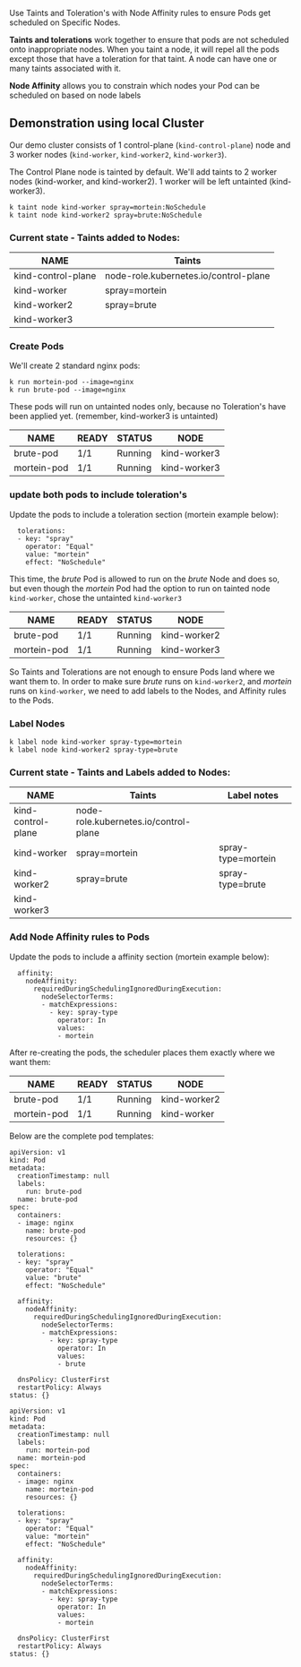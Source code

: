 Use Taints and Toleration's with Node Affinity rules to ensure Pods get scheduled on Specific Nodes.

**Taints and tolerations** work together to ensure that pods are not scheduled onto inappropriate nodes. When you taint a node, it will repel all the pods except those that have a toleration for that taint. A node can have one or many taints associated with it.

**Node Affinity** allows you to constrain which nodes your Pod can be scheduled on based on node labels

## Demonstration using local Cluster

Our demo cluster consists of 1 control-plane (`kind-control-plane`) node and 3 worker nodes (`kind-worker`, `kind-worker2`, `kind-worker3`).

The Control Plane node is tainted by default. We'll add taints to 2 worker nodes (kind-worker, and kind-worker2). 1 worker will be left untainted (kind-worker3).

```
k taint node kind-worker spray=mortein:NoSchedule
k taint node kind-worker2 spray=brute:NoSchedule
```

### Current state - Taints added to Nodes:

| NAME               | Taints                                |
|--------------------|---------------------------------------|
| kind-control-plane | node-role.kubernetes.io/control-plane |
| kind-worker        | spray=mortein                         |
| kind-worker2       | spray=brute                           |
| kind-worker3       |                                       |


### Create Pods
We'll create 2 standard nginx pods:

```
k run mortein-pod --image=nginx
k run brute-pod --image=nginx
```

These pods will run on untainted nodes only, because no Toleration's have been applied yet. (remember, kind-worker3 is untainted)

| NAME        | READY | STATUS  | NODE         |
|-------------|-------|---------|--------------|
| brute-pod   | 1/1   | Running | kind-worker3 |
| mortein-pod | 1/1   | Running | kind-worker3 |

### update both pods to include toleration's

Update the pods to include a toleration section (mortein example below):

```
  tolerations:
  - key: "spray"
    operator: "Equal"
    value: "mortein"
    effect: "NoSchedule"
```

This time, the _brute_ Pod is allowed to run on the _brute_ Node and does so, but even though the _mortein_ Pod had the option to run on tainted node `kind-worker`, chose the untainted `kind-worker3`

| NAME        | READY | STATUS  | NODE         |
|-------------|-------|---------|--------------|
| brute-pod   | 1/1   | Running | kind-worker2 |
| mortein-pod | 1/1   | Running | kind-worker3 |

So Taints and Tolerations are not enough to ensure Pods land where we want them to. In order to make sure _brute_ runs on `kind-worker2`, and _mortein_ runs on `kind-worker`, we need to add labels to the Nodes, and Affinity rules to the Pods. 

### Label Nodes

```
k label node kind-worker spray-type=mortein
k label node kind-worker2 spray-type=brute
```

### Current state - Taints and Labels added to Nodes:

| NAME               | Taints                                | Label notes |
|--------------------|---------------------------------------|-------------|
| kind-control-plane | node-role.kubernetes.io/control-plane |             |
| kind-worker        | spray=mortein                         | spray-type=mortein  |
| kind-worker2       | spray=brute                           | spray-type=brute  |
| kind-worker3       |                                       |             |


### Add Node Affinity rules to Pods

Update the pods to include a affinity section (mortein example below):

```
  affinity:
    nodeAffinity:
      requiredDuringSchedulingIgnoredDuringExecution:
        nodeSelectorTerms:
        - matchExpressions:
          - key: spray-type
            operator: In
            values:
            - mortein
```

After re-creating the pods, the scheduler places them exactly where we want them:

| NAME        | READY | STATUS  | NODE         |
|-------------|-------|---------|--------------|
| brute-pod   | 1/1   | Running | kind-worker2 |
| mortein-pod | 1/1   | Running | kind-worker  |


Below are the complete pod templates:

```
apiVersion: v1
kind: Pod
metadata:
  creationTimestamp: null
  labels:
    run: brute-pod
  name: brute-pod
spec:
  containers:
  - image: nginx
    name: brute-pod
    resources: {}

  tolerations:
  - key: "spray"
    operator: "Equal"
    value: "brute"
    effect: "NoSchedule"

  affinity:
    nodeAffinity:
      requiredDuringSchedulingIgnoredDuringExecution:
        nodeSelectorTerms:
        - matchExpressions:
          - key: spray-type
            operator: In
            values:
            - brute

  dnsPolicy: ClusterFirst
  restartPolicy: Always
status: {}
```

```
apiVersion: v1
kind: Pod
metadata:
  creationTimestamp: null
  labels:
    run: mortein-pod
  name: mortein-pod
spec:
  containers:
  - image: nginx
    name: mortein-pod
    resources: {}

  tolerations:
  - key: "spray"
    operator: "Equal"
    value: "mortein"
    effect: "NoSchedule"

  affinity:
    nodeAffinity:
      requiredDuringSchedulingIgnoredDuringExecution:
        nodeSelectorTerms:
        - matchExpressions:
          - key: spray-type
            operator: In
            values:
            - mortein

  dnsPolicy: ClusterFirst
  restartPolicy: Always
status: {}
```


